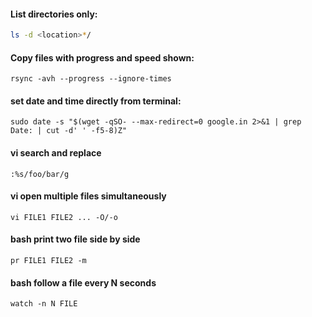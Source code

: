 #### List directories only: 
```bash
ls -d <location>*/
```  

#### Copy files with progress and speed shown:
```
rsync -avh --progress --ignore-times
```

#### set date and time directly from terminal:
```
sudo date -s "$(wget -qSO- --max-redirect=0 google.in 2>&1 | grep Date: | cut -d' ' -f5-8)Z"
```

#### vi search and replace
```
:%s/foo/bar/g
```

#### vi open multiple files simultaneously
```
vi FILE1 FILE2 ... -O/-o
```

#### bash print two file side by side 
```
pr FILE1 FILE2 -m 
```

#### bash follow a file every N seconds
```
watch -n N FILE
```